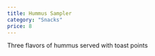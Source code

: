 ```yaml
---
title: Hummus Sampler
category: "Snacks"
price: 8
---
```

Three flavors of hummus served with toast points